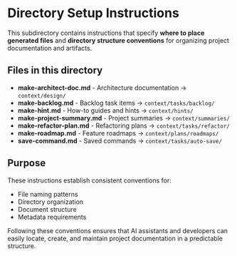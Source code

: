 # Directory Setup Instructions

This subdirectory contains instructions that specify **where to place generated files** and **directory structure conventions** for organizing project documentation and artifacts.

## Files in this directory

- **make-architect-doc.md** - Architecture documentation → `context/design/`
- **make-backlog.md** - Backlog task items → `context/tasks/backlog/`
- **make-hint.md** - How-to guides and hints → `context/hints/`
- **make-project-summary.md** - Project summaries → `context/summaries/`
- **make-refactor-plan.md** - Refactoring plans → `context/tasks/refactor/`
- **make-roadmap.md** - Feature roadmaps → `context/plans/roadmaps/`
- **save-command.md** - Saved commands → `context/tasks/auto-save/`

## Purpose

These instructions establish consistent conventions for:
- File naming patterns
- Directory organization
- Document structure
- Metadata requirements

Following these conventions ensures that AI assistants and developers can easily locate, create, and maintain project documentation in a predictable structure.
